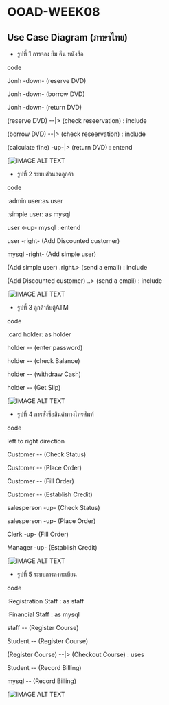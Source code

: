 # OOAD-WEEK08

## Use Case Diagram (ภาษาไทย)
* รูปที่ 1 การจอง ยืม คืน หนังสือ

code

Jonh -down- (reserve DVD)

Jonh -down- (borrow DVD)

Jonh -down- (return DVD)

(reserve DVD) --|> (check reseervation) : include

(borrow DVD) --|> (check reseervation) : include

(calculate fine) -up-|> (return DVD) : entend

[![IMAGE ALT TEXT](http://www.plantuml.com/plantuml/img/ZOux3eCm44HxJZ4b55m0HLHK722zMGPXOQsbZPqq73uWX0Ifqhxvzd5Mr3LAuuls9hfdLnNzIOTe5Zy_4CQKJGzw2sxosgAKcRBW45poKIiqW5S9UMHnBVqlS1t4Ozq_Y0kIWql4v9MxdPgeunS0)

* รูปที่ 2 ระบบส่วนลดลูกค้า

code

:admin user:as user

:simple user: as mysql

user <-up- mysql : entend

user -right- (Add Discounted customer)

mysql -right- (Add simple user)

(Add simple user) .right.> (send a email) : include

(Add Discounted customer) ..> (send a email) : include

[![IMAGE ALT TEXT](http://www.plantuml.com/plantuml/img/VOwn2iCm34HtVSMDoU1yW8T0eJzYB0q2oschUEZVrpYq15gw7E9Et3kAhdOhWkRoG4HosDFlXOOY14mNPfoUPlfoi2mh9fVAI11BMkPUfJMNna8niMaz0SP5GqDO3rvFfEwzuUqVtAjwtbeF6Bdvljc7_olvk-C5) 

* รูปที่ 3 ลูกค้ากับตู้ATM

code

:card holder: as holder

holder -- (enter password)

holder -- (check Balance)

holder -- (withdraw Cash)

holder -- (Get Slip)

[![IMAGE ALT TEXT](http://www.plantuml.com/plantuml/img/iqfEB4fHoCZFIKajKh1II2o6ihcWGhgw2XgfUIL0La5YSN5vVb6A9h9KSaPgShQ2Ks9EObvoAefCUMP9HafHOhc2Ss9n1egCUsg9Gd1EPe4c0000) 

* รูปที่ 4 การสั่งซื้อสินค้าทางโทรศัพท์ 

code

left to right direction

Customer -- (Check Status)

Customer -- (Place Order)

Customer -- (Fill Order)

Customer -- (Establish Credit)

salesperson -up- (Check Status)

salesperson -up- (Place Order)

Clerk -up- (Fill Order)

Manager -up- (Establish Credit)

[![IMAGE ALT TEXT](http://www.plantuml.com/plantuml/img/RSqn3i8m38NXFQVmI8UU8e8DWSG9J68QgoP1jdl_aWbAMT_tf5_euU0DbAVYa5afERSQucBUdgG0umY7L2ZDS7FqnOQFTReA9eABPj8VER78NpYQurtO2aIbp3w4RQ2V38NiHMgjGjX4zleLwXY5T7xFkqp7CrQSI5S0)

* รูปที่ 5 ระบบการลงทะเบียน

code

:Registration Staff : as staff

:Financial Staff : as mysql

staff -- (Register Course)

Student -- (Register Course)

(Register Course) --|> (Checkout Course) : uses

Student -- (Record Billing)

mysql -- (Record Billing)

[![IMAGE ALT TEXT](http://www.plantuml.com/plantuml/img/ROyn2iCm34Ltd-AFoP0BUEZGG0yGdy0uIYfgPB3ahOTlcq19QHOX_d_YeM1j9Z4C0pfCjB8QLOobLQNUXKCxKIfrnfLpPbbxvt5ZYP8uPWIBo-8H5VhPt3PFh_ubR-nvGJVUAJrAis_iqPJK-PslqRZ8Bi9cEkRk1phzvGK0)
 

